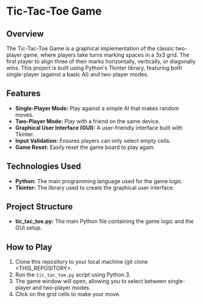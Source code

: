 # Tic-Tac-Toe Game

## Overview
The Tic-Tac-Toe Game is a graphical implementation of the classic two-player game, where players take turns marking spaces in a 3x3 grid. The first player to align three of their marks horizontally, vertically, or diagonally wins. This project is built using Python's Tkinter library, featuring both single-player (against a basic AI) and two-player modes.

## Features
- **Single-Player Mode:** Play against a simple AI that makes random moves.
- **Two-Player Mode:** Play with a friend on the same device.
- **Graphical User Interface (GUI):** A user-friendly interface built with Tkinter.
- **Input Validation:** Ensures players can only select empty cells.
- **Game Reset:** Easily reset the game board to play again.

## Technologies Used
- **Python:** The main programming language used for the game logic.
- **Tkinter:** The library used to create the graphical user interface.

## Project Structure
- **tic_tac_toe.py:** The main Python file containing the game logic and the GUI setup.

## How to Play
1. Clone this repository to your local machine (git clone <THIS_REPOSITORY>.
2. Run the `tic_tac_toe.py` script using Python 3.
3. The game window will open, allowing you to select between single-player and two-player modes.
4. Click on the grid cells to make your move.
